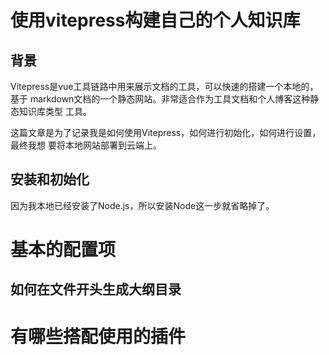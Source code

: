 # 使用vitepress构建自己的个人知识库

## 背景

Vitepress是vue工具链路中用来展示文档的工具，可以快速的搭建一个本地的，基于
markdown文档的一个静态网站。非常适合作为工具文档和个人博客这种静态知识库类型
工具。

这篇文章是为了记录我是如何使用Vitepress，如何进行初始化，如何进行设置，最终我想
要将本地网站部署到云端上。

## 安装和初始化

因为我本地已经安装了Node.js，所以安装Node这一步就省略掉了。


# 基本的配置项

## 如何在文件开头生成大纲目录


# 有哪些搭配使用的插件

